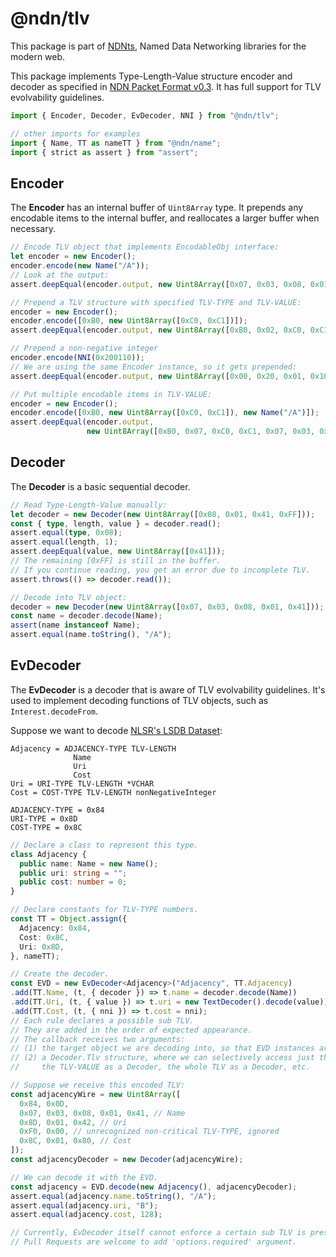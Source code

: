 # @ndn/tlv

This package is part of [NDNts](https://yoursunny.com/p/NDNts/), Named Data Networking libraries for the modern web.

This package implements Type-Length-Value structure encoder and decoder as specified in [NDN Packet Format v0.3](https://named-data.net/doc/NDN-packet-spec/0.3/tlv.html).
It has full support for TLV evolvability guidelines.

```ts
import { Encoder, Decoder, EvDecoder, NNI } from "@ndn/tlv";

// other imports for examples
import { Name, TT as nameTT } from "@ndn/name";
import { strict as assert } from "assert";
```

## Encoder

The **Encoder** has an internal buffer of `Uint8Array` type.
It prepends any encodable items to the internal buffer, and reallocates a larger buffer when necessary.

```ts
// Encode TLV object that implements EncodableObj interface:
let encoder = new Encoder();
encoder.encode(new Name("/A"));
// Look at the output:
assert.deepEqual(encoder.output, new Uint8Array([0x07, 0x03, 0x08, 0x01, 0x41]));

// Prepend a TLV structure with specified TLV-TYPE and TLV-VALUE:
encoder = new Encoder();
encoder.encode([0xB0, new Uint8Array([0xC0, 0xC1])]);
assert.deepEqual(encoder.output, new Uint8Array([0xB0, 0x02, 0xC0, 0xC1]));

// Prepend a non-negative integer
encoder.encode(NNI(0x200110));
// We are using the same Encoder instance, so it gets prepended:
assert.deepEqual(encoder.output, new Uint8Array([0x00, 0x20, 0x01, 0x10, 0xB0, 0x02, 0xC0, 0xC1]));

// Put multiple encodable items in TLV-VALUE:
encoder = new Encoder();
encoder.encode([0xB0, new Uint8Array([0xC0, 0xC1]), new Name("/A")]);
assert.deepEqual(encoder.output,
                 new Uint8Array([0xB0, 0x07, 0xC0, 0xC1, 0x07, 0x03, 0x08, 0x01, 0x41]));
```

## Decoder

The **Decoder** is a basic sequential decoder.

```ts
// Read Type-Length-Value manually:
let decoder = new Decoder(new Uint8Array([0x08, 0x01, 0x41, 0xFF]));
const { type, length, value } = decoder.read();
assert.equal(type, 0x08);
assert.equal(length, 1);
assert.deepEqual(value, new Uint8Array([0x41]));
// The remaining [0xFF] is still in the buffer.
// If you continue reading, you get an error due to incomplete TLV.
assert.throws(() => decoder.read());

// Decode into TLV object:
decoder = new Decoder(new Uint8Array([0x07, 0x03, 0x08, 0x01, 0x41]));
const name = decoder.decode(Name);
assert(name instanceof Name);
assert.equal(name.toString(), "/A");
```

## EvDecoder

The **EvDecoder** is a decoder that is aware of TLV evolvability guidelines.
It's used to implement decoding functions of TLV objects, such as `Interest.decodeFrom`.

Suppose we want to decode [NLSR's LSDB Dataset](https://redmine.named-data.net/projects/nlsr/wiki/LSDB_DataSet/11):

```abnf
Adjacency = ADJACENCY-TYPE TLV-LENGTH
              Name
              Uri
              Cost
Uri = URI-TYPE TLV-LENGTH *VCHAR
Cost = COST-TYPE TLV-LENGTH nonNegativeInteger

ADJACENCY-TYPE = 0x84
URI-TYPE = 0x8D
COST-TYPE = 0x8C
```

```ts
// Declare a class to represent this type.
class Adjacency {
  public name: Name = new Name();
  public uri: string = "";
  public cost: number = 0;
}

// Declare constants for TLV-TYPE numbers.
const TT = Object.assign({
  Adjacency: 0x84,
  Cost: 0x8C,
  Uri: 0x8D,
}, nameTT);

// Create the decoder.
const EVD = new EvDecoder<Adjacency>("Adjacency", TT.Adjacency)
.add(TT.Name, (t, { decoder }) => t.name = decoder.decode(Name))
.add(TT.Uri, (t, { value }) => t.uri = new TextDecoder().decode(value))
.add(TT.Cost, (t, { nni }) => t.cost = nni);
// Each rule declares a possible sub TLV.
// They are added in the order of expected appearance.
// The callback receives two arguments:
// (1) the target object we are decoding into, so that EVD instances are reusable;
// (2) a Decoder.Tlv structure, where we can selectively access just the TLV-VALUE, the whole TLV,
//     the TLV-VALUE as a Decoder, the whole TLV as a Decoder, etc.

// Suppose we receive this encoded TLV:
const adjacencyWire = new Uint8Array([
  0x84, 0x0D,
  0x07, 0x03, 0x08, 0x01, 0x41, // Name
  0x8D, 0x01, 0x42, // Uri
  0xF0, 0x00, // unrecognized non-critical TLV-TYPE, ignored
  0x8C, 0x01, 0x80, // Cost
]);
const adjacencyDecoder = new Decoder(adjacencyWire);

// We can decode it with the EVD.
const adjacency = EVD.decode(new Adjacency(), adjacencyDecoder);
assert.equal(adjacency.name.toString(), "/A");
assert.equal(adjacency.uri, "B");
assert.equal(adjacency.cost, 128);

// Currently, EvDecoder itself cannot enforce a certain sub TLV is present.
// Pull Requests are welcome to add 'options.required' argument.
```
